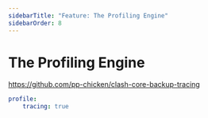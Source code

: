 ```yaml
---
sidebarTitle: "Feature: The Profiling Engine"
sidebarOrder: 8
---
```


# The Profiling Engine

https://github.com/pp-chicken/clash-core-backup-tracing

```yaml
profile:
    tracing: true
```
